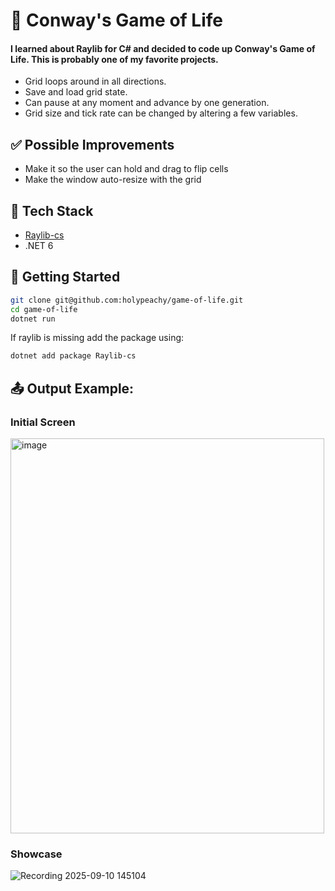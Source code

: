 # 🧬 Conway's Game of Life
#### I learned about Raylib for C# and decided to code up Conway's Game of Life. This is probably one of my favorite projects.
- Grid loops around in all directions.
- Save and load grid state.
- Can pause at any moment and advance by one generation.
- Grid size and tick rate can be changed by altering a few variables.

## ✅ Possible Improvements
- Make it so the user can hold and drag to flip cells
- Make the window auto-resize with the grid

## 🧰 Tech Stack
- [Raylib-cs](https://github.com/raylib-cs/raylib-cs)
- .NET 6

## 🚀 Getting Started
```bash
git clone git@github.com:holypeachy/game-of-life.git
cd game-of-life
dotnet run
```
If raylib is missing add the package using:
```bash
dotnet add package Raylib-cs
```

## 📤 Output Example:
### Initial Screen
<img width="502" height="632" alt="image" src="https://github.com/user-attachments/assets/3e8480dc-3c63-4f13-8920-c2dbcd1bc94b" />

### Showcase
![Recording 2025-09-10 145104](https://github.com/user-attachments/assets/35930a50-3200-429d-86dc-5f85301ed5df)
